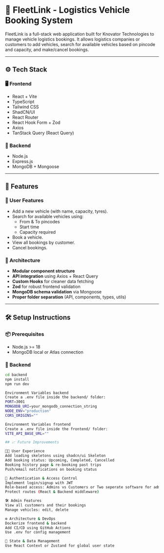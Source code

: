 # 🚛 FleetLink - Logistics Vehicle Booking System

FleetLink is a full-stack web application built for Knovator Technologies to manage vehicle logistics bookings. It allows logistics companies or customers to add vehicles, search for available vehicles based on pincode and capacity, and make/cancel bookings.

---

## ⚙️ Tech Stack

### 🖥️ Frontend

- React + Vite
- TypeScript
- Tailwind CSS
- ShadCN/UI
- React Router
- React Hook Form + Zod
- Axios
- TanStack Query (React Query)

### 🧠 Backend

- Node.js
- Express.js
- MongoDB + Mongoose

---

## 🚀 Features

### 👤 User Features

- Add a new vehicle (with name, capacity, tyres).
- Search for available vehicles using:
  - From & To pincodes
  - Start time
  - Capacity required
- Book a vehicle.
- View all bookings by customer.
- Cancel bookings.

### 🧩 Architecture

- **Modular component structure**
- **API integration** using Axios + React Query
- **Custom Hooks** for cleaner data fetching
- **Zod** for robust frontend validation
- **MongoDB schema validation** via Mongoose
- **Proper folder separation** (API, components, types, utils)

---

## 🛠️ Setup Instructions

### 📦 Prerequisites

- Node.js >= 18
- MongoDB local or Atlas connection

### 🔧 Backend

```bash
cd backend
npm install
npm run dev

Environment Variables backend
Create a .env file inside the backend/ folder:
PORT=3001
MONGODB_URI=your_mongodb_connection_string
NODE_ENV="production"
CORS_ORIGINS=""

Environment Variables frontend
Create a .env file inside the frontend/ folder:
VITE_API_BASE_URL=""

## 📈 Future Improvements

🧑‍💻 User Experience
Add loading skeletons using shadcn/ui Skeleton
Add booking status: Upcoming, Completed, Cancelled
Booking history page & re-booking past trips
Push/email notifications on booking status

🔐 Authentication & Access Control
Implement login/signup with JWT
Role-based access: Admins vs Customers or Two seperate software for admin and user
Protect routes (React & Backend middleware)

🛠️ Admin Features
View all customers and their bookings
Manage vehicles: edit, delete

⚙️ Architecture & DevOps
Dockerize frontend & backend
Add CI/CD using GitHub Actions
Use .env for config management

🧠 State & Data Management
Use React Context or Zustand for global user state





















```
